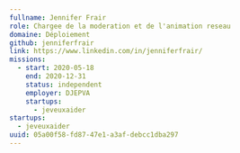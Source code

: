 ```yaml
---
fullname: Jennifer Frair
role: Chargee de la moderation et de l'animation reseau
domaine: Déploiement
github: jenniferfrair
link: https://www.linkedin.com/in/jenniferfrair/
missions:
  - start: 2020-05-18
    end: 2020-12-31
    status: independent
    employer: DJEPVA
    startups:
      - jeveuxaider
startups:
  - jeveuxaider
uuid: 05a00f58-fd87-47e1-a3af-debcc1dba297
---
```

